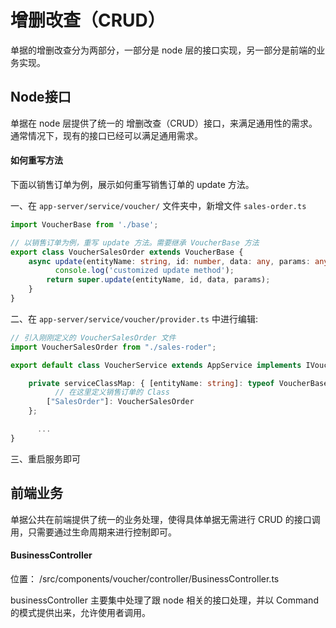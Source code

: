 # 增删改查（CRUD）

单据的增删改查分为两部分，一部分是 node 层的接口实现，另一部分是前端的业务实现。

## Node接口

单据在 node 层提供了统一的 增删改查（CRUD）接口，来满足通用性的需求。通常情况下，现有的接口已经可以满足通用需求。

#### 如何重写方法

下面以销售订单为例，展示如何重写销售订单的 update 方法。

一、在 `app-server/service/voucher/`  文件夹中，新增文件 `sales-order.ts`

```typescript
import VoucherBase from './base';

// 以销售订单为例，重写 update 方法。需要继承 VoucherBase 方法
export class VoucherSalesOrder extends VoucherBase {
    async update(entityName: string, id: number, data: any, params: any) {
          console.log('customized update method');
        return super.update(entityName, id, data, params);
    }
}
```

二、在 `app-server/service/voucher/provider.ts` 中进行编辑:

```typescript
// 引入刚刚定义的 VoucherSalesOrder 文件
import VoucherSalesOrder from "./sales-roder";

export default class VoucherService extends AppService implements IVoucherService {

    private serviceClassMap: { [entityName: string]: typeof VoucherBase } = {
          // 在这里定义销售订单的 Class
        ["SalesOrder"]: VoucherSalesOrder
    };

      ...
}
```

三、重启服务即可



## 前端业务

单据公共在前端提供了统一的业务处理，使得具体单据无需进行 CRUD 的接口调用，只需要通过生命周期来进行控制即可。

#### BusinessController

位置： /src/components/voucher/controller/BusinessController.ts 

businessController 主要集中处理了跟 node 相关的接口处理，并以 Command 的模式提供出来，允许使用者调用。





